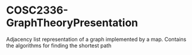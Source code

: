 # COSC2336-GraphTheoryPresentation
Adjacency list representation of a graph implemented by a map. Contains the algorithms for finding the shortest path
